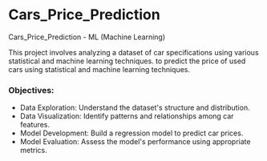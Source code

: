 # Cars_Price_Prediction
Cars_Price_Prediction - ML (Machine Learning)

This project involves analyzing a dataset of car specifications using various statistical and machine learning techniques. to predict the price of used cars using statistical and machine learning techniques.

### Objectives:

- Data Exploration: Understand the dataset's structure and distribution.
- Data Visualization: Identify patterns and relationships among car features.
- Model Development: Build a regression model to predict car prices.
- Model Evaluation: Assess the model's performance using appropriate metrics.
